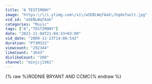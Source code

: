 ```yaml
---
title: "A TESTIMONY"
image: "https:\/\/i.ytimg.com\/vi\/wSEBLWqfAak\/hqdefault.jpg"
vid_id: "wSEBLWqfAak"
categories: "Music"
tags: ["A","TESTIMONY"]
date: "2021-11-04T21:04:33+03:00"
vid_date: "2009-11-23T14:08:54Z"
duration: "PT3M31S"
viewcount: "292344"
likeCount: "3643"
dislikeCount: "108"
channel: "minjcj1961"
---
```

{% raw %}RODNIE BRYANT AND CCMC{% endraw %}

